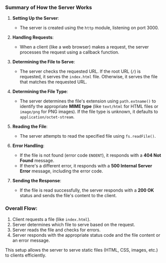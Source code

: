 ### Summary of How the Server Works

1. **Setting Up the Server**:
   - The server is created using the `http` module, listening on port 3000.

2. **Handling Requests**:
   - When a client (like a web browser) makes a request, the server processes the request using a callback function.

3. **Determining the File to Serve**:
   - The server checks the requested URL. If the root URL (`/`) is requested, it serves the `index.html` file. Otherwise, it serves the file that matches the requested URL.

4. **Determining the File Type**:
   - The server determines the file's extension using `path.extname()` to identify the appropriate **MIME type** (like `text/html` for HTML files or `image/png` for PNG images). If the file type is unknown, it defaults to `application/octet-stream`.

5. **Reading the File**:
   - The server attempts to read the specified file using `fs.readFile()`. 

6. **Error Handling**:
   - If the file is not found (error code `ENOENT`), it responds with a **404 Not Found** message.
   - If there's a different error, it responds with a **500 Internal Server Error** message, including the error code.

7. **Sending the Response**:
   - If the file is read successfully, the server responds with a **200 OK** status and sends the file's content to the client.

### Overall Flow:
1. Client requests a file (like `index.html`).
2. Server determines which file to serve based on the request.
3. Server reads the file and checks for errors.
4. Server responds with the appropriate status code and the file content or an error message. 

This setup allows the server to serve static files (HTML, CSS, images, etc.) to clients efficiently.